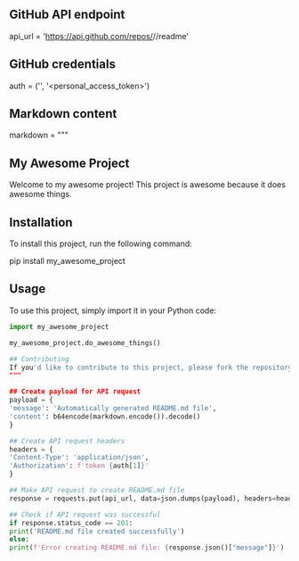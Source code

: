 ## GitHub API endpoint
api_url = 'https://api.github.com/repos/<username>/<repository>/readme'

## GitHub credentials
auth = ('<username>', '<personal_access_token>')

## Markdown content
markdown = """
## My Awesome Project

Welcome to my awesome project! This project is awesome because it does awesome things.

## Installation

To install this project, run the following command:

pip install my_awesome_project

## Usage

To use this project, simply import it in your Python code:

```python
import my_awesome_project

my_awesome_project.do_awesome_things()

## Contributing
If you'd like to contribute to this project, please fork the repository and submit a pull request. Thanks for your help!
"""

## Create payload for API request
payload = {
'message': 'Automatically generated README.md file',
'content': b64encode(markdown.encode()).decode()
}

## Create API request headers
headers = {
'Content-Type': 'application/json',
'Authorization': f'token {auth[1]}'
}

## Make API request to create README.md file
response = requests.put(api_url, data=json.dumps(payload), headers=headers)

## Check if API request was successful
if response.status_code == 201:
print('README.md file created successfully')
else:
print(f'Error creating README.md file: {response.json()["message"]}')
